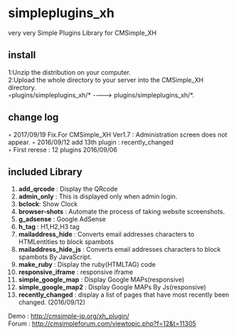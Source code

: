 # simpleplugins_xh
very very Simple Plugins Library for CMSimple_XH 

## install 
1:Unzip the distribution on your computer.  
2:Upload the whole directory to your server into the CMSimple_XH directory.   
◦plugins/simpleplugins_xh/* ----> plugins/simpleplugins_xh/*.  

## change log  
◦ 2017/09/19 Fix.For CMSimple_XH Ver1.7 : Administration screen does not appear.
◦ 2016/09/12 add 13th plugin : recently_changed    
◦ First rerese : 12 plugins 2016/09/06  


## included Library  
1. **add_qrcode** : Display the QRcode
2. **admin_only** : This is displayed only when admin login.
3. **bclock**: Show Clock
4. **browser-shots** : Automate the process of taking website screenshots.
5. **g_adsense** : Google AdSense
6. **h_tag** : H1,H2,H3 tag
7. **mailaddress_hide** : Converts email addresses characters to HTMLentities to block spambots
8. **mailaddress_hide_js** : Converts email addresses characters to block spambots By JavaScript.
9. **make_ruby** : Display the ruby(HTMLTAG) code
10. **responsive_iframe** : responsive iframe
11. **simple_google_map** : Display Google MAPs(responsive)
12. **simple_google_map2** : Display Google MAPs By Js(responsive)  
13. **recently_changed** : display a list of pages that have most recently been changed. (2016/09/12)   

Demo : http://cmsimple-jp.org/xh_plugin/  
Forum : http://cmsimpleforum.com/viewtopic.php?f=12&t=11305       


